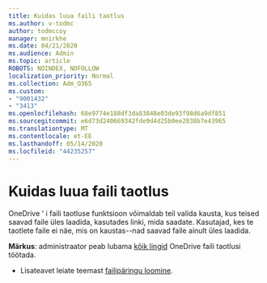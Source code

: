 ```yaml
---
title: Kuidas luua faili taotlus
ms.author: v-todmc
author: todmccoy
manager: mnirkhe
ms.date: 04/21/2020
ms.audience: Admin
ms.topic: article
ROBOTS: NOINDEX, NOFOLLOW
localization_priority: Normal
ms.collection: Adm_O365
ms.custom:
- "9001432"
- "3413"
ms.openlocfilehash: 68e9774e188df3da83848e03de93f98d6a9df851
ms.sourcegitcommit: e6d73d240669342fde9d4d25b0ee2838b7e43965
ms.translationtype: MT
ms.contentlocale: et-EE
ms.lasthandoff: 05/14/2020
ms.locfileid: "44235257"
---
```

# <a name="how-to-create-a-file-request"></a>Kuidas luua faili taotlus

OneDrive ' i faili taotluse funktsioon võimaldab teil valida kausta, kus teised saavad faile üles laadida, kasutades linki, mida saadate. Kasutajad, kes te taotlete faile ei näe, mis on kaustas--nad saavad faile ainult üles laadida.

**Märkus**: administraator peab lubama [kõik lingid](https://docs.microsoft.com/sharepoint/turn-external-sharing-on-or-off) OneDrive faili taotlusi töötada.

- Lisateavet leiate teemast [failipäringu loomine](https://support.office.com/article/create-a-file-request-f54aa7f8-2589-4421-b351-d415fc3b83af).
